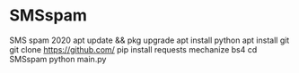 # SMSspam
SMS spam 2020
apt update && pkg upgrade
apt install python
apt install git
git clone https://github.com/
pip install requests mechanize bs4
cd SMSspam
python main.py
